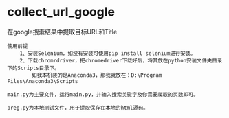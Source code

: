 # collect_url_google
在google搜索结果中提取目标URL和Title

	使用前提
		1、安装Selenium，如没有安装可使用pip install selenium进行安装。
		2、下载chromrdriver，把chromedriver下载好后，将其放在python安装文件夹目录下的Scripts目录下。
            如我本机装的是Anaconda3，那我就放在：D:\Program Files\Anaconda3\Scripts

    main.py为主要文件，运行main.py，并输入搜索关键字及你需要爬取的页数即可。

    preg.py为本地测试文件，用于提取保存在本地的html源码。